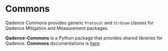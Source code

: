 # Commons

Qadence Commons provides generic `Protocol` and `StrEnum` classes for Qadence Mitigation and Measurement packages.

**Qadence-Commons** is a Python package that provides shared libraries for Qadence. **Commons** documentations is [here](https://pasqal-io.github.io/qadence-hub/qadence-commons/latest/)
